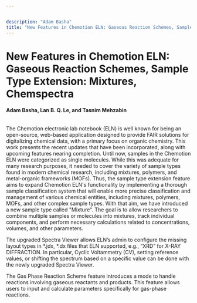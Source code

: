 ```yaml
---


description: "Adam Basha"
title: "New Features in Chemotion ELN: Gaseous Reaction Schemes, Sample Type Extension: Mixtures, Chemspectra"
---
```


# New Features in Chemotion ELN: Gaseous Reaction Schemes, Sample Type Extension: Mixtures, Chemspectra

#### Adam Basha, Lan B. Q. Le, and Tasnim Mehzabin

##### 

###### 

The Chemotion electronic lab notebook (ELN) is well known for being an open-source, web-based application designed to provide FAIR solutions for digitalizing chemical data, with a primary focus on organic chemistry. This work presents the recent updates that have been incorporated, along with upcoming features nearing completion. Until now, samples in the Chemotion ELN were categorized as single molecules. While this was adequate for many research purposes, it needed to cover the variety of sample types found in modern chemical research, including mixtures, polymers, and metal-organic frameworks (MOFs). Thus, the sample type extension feature aims to expand Chemotion ELN's functionality by implementing a thorough sample classification system that will enable more precise classification and management of various chemical entities, including mixtures, polymers, MOFs, and other complex sample types. With that aim, we have introduced a new sample type called "Mixture". The goal is to allow researchers to combine multiple samples or molecules into mixtures, track individual components, and perform necessary calculations related to concentrations, volumes, and other parameters.

The upgraded Spectra Viewer allows ELN’s admin to configure the missing layout types in *.jdx, *.dx files that ELN supported, e.g., “XRD” for X-RAY DIFFRACTION. In particular, Cyclic Voltammetry (CV), setting reference values, or shifting the spectrum based on a specific value can be done with the newly upgraded Spectra Viewer.

The Gas Phase Reaction Scheme feature introduces a mode to handle reactions involving gaseous reactants and products. This feature allows users to input and calculate parameters specifically for gas-phase reactions.

